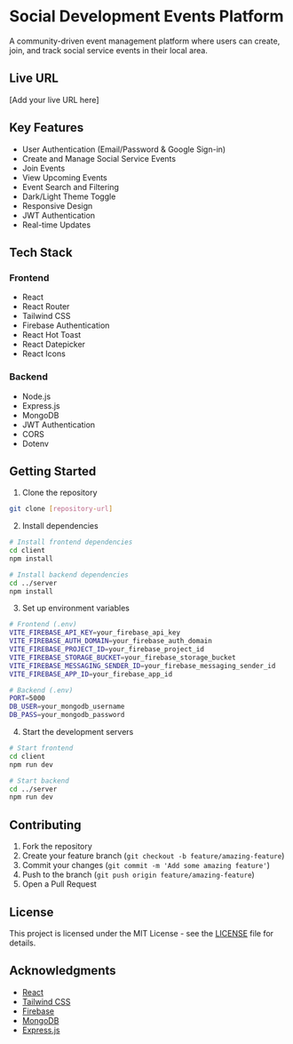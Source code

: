 # Social Development Events Platform

A community-driven event management platform where users can create, join, and track social service events in their local area.

## Live URL

[Add your live URL here]

## Key Features

- User Authentication (Email/Password & Google Sign-in)
- Create and Manage Social Service Events
- Join Events
- View Upcoming Events
- Event Search and Filtering
- Dark/Light Theme Toggle
- Responsive Design
- JWT Authentication
- Real-time Updates

## Tech Stack

### Frontend

- React
- React Router
- Tailwind CSS
- Firebase Authentication
- React Hot Toast
- React Datepicker
- React Icons

### Backend

- Node.js
- Express.js
- MongoDB
- JWT Authentication
- CORS
- Dotenv

## Getting Started

1. Clone the repository

```bash
git clone [repository-url]
```

2. Install dependencies

```bash
# Install frontend dependencies
cd client
npm install

# Install backend dependencies
cd ../server
npm install
```

3. Set up environment variables

```bash
# Frontend (.env)
VITE_FIREBASE_API_KEY=your_firebase_api_key
VITE_FIREBASE_AUTH_DOMAIN=your_firebase_auth_domain
VITE_FIREBASE_PROJECT_ID=your_firebase_project_id
VITE_FIREBASE_STORAGE_BUCKET=your_firebase_storage_bucket
VITE_FIREBASE_MESSAGING_SENDER_ID=your_firebase_messaging_sender_id
VITE_FIREBASE_APP_ID=your_firebase_app_id

# Backend (.env)
PORT=5000
DB_USER=your_mongodb_username
DB_PASS=your_mongodb_password
```

4. Start the development servers

```bash
# Start frontend
cd client
npm run dev

# Start backend
cd ../server
npm run dev
```


## Contributing

1. Fork the repository
2. Create your feature branch (`git checkout -b feature/amazing-feature`)
3. Commit your changes (`git commit -m 'Add some amazing feature'`)
4. Push to the branch (`git push origin feature/amazing-feature`)
5. Open a Pull Request

## License

This project is licensed under the MIT License - see the [LICENSE](LICENSE) file for details.

## Acknowledgments

- [React](https://reactjs.org/)
- [Tailwind CSS](https://tailwindcss.com/)
- [Firebase](https://firebase.google.com/)
- [MongoDB](https://www.mongodb.com/)
- [Express.js](https://expressjs.com/)
